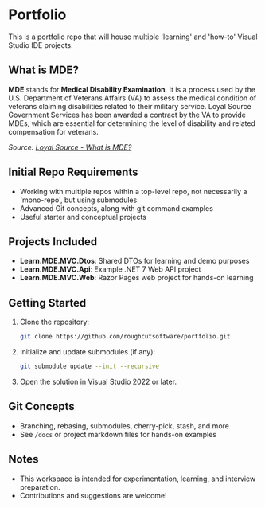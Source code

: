 # Portfolio

This is a portfolio repo that will house multiple 'learning' and 'how-to' Visual Studio IDE projects.

## What is MDE?

**MDE** stands for **Medical Disability Examination**. It is a process used by the U.S. Department of Veterans Affairs (VA) to assess the medical condition of veterans claiming disabilities related to their military service. Loyal Source Government Services has been awarded a contract by the VA to provide MDEs, which are essential for determining the level of disability and related compensation for veterans.

*Source: [Loyal Source - What is MDE?](https://www.loyalsource.com/technical/mde/)*

## Initial Repo Requirements

- Working with multiple repos within a top-level repo, not necessarily a 'mono-repo', but using submodules
- Advanced Git concepts, along with git command examples
- Useful starter and conceptual projects

## Projects Included

- **Learn.MDE.MVC.Dtos**: Shared DTOs for learning and demo purposes
- **Learn.MDE.MVC.Api**: Example .NET 7 Web API project
- **Learn.MDE.MVC.Web**: Razor Pages web project for hands-on learning

## Getting Started

1. Clone the repository:

   ```bash
   git clone https://github.com/roughcutsoftware/portfolio.git
   ```

2. Initialize and update submodules (if any):

   ```bash
   git submodule update --init --recursive
   ```

3. Open the solution in Visual Studio 2022 or later.

## Git Concepts

- Branching, rebasing, submodules, cherry-pick, stash, and more
- See `/docs` or project markdown files for hands-on examples

## Notes

- This workspace is intended for experimentation, learning, and interview preparation.
- Contributions and suggestions are welcome!